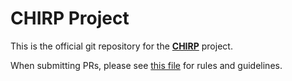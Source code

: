 # CHIRP Project

This is the official git repository for the
__[CHIRP](https://www.chirpmyradio.com)__ project.

When submitting PRs, please see [this file](.github/pull_request_template.md)
for rules and guidelines.

